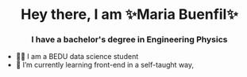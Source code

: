 <h1 align="center"> Hey there, I am ✨Maria Buenfil✨</h1>

<h3 align="center">I have a bachelor's degree in Engineering Physics </h3>

- 👩‍💻 I am a BEDU data science student 
- 🌱 I’m currently learning front-end in a self-taught way, 


<!--
**astrolu/astrolu** is a ✨ _special_ ✨ repository because its `README.md` (this file) appears on your GitHub profile.

Here are some ideas to get you started:

- 🔭 I’m currently working on ...
- 🌱 I’m currently learning ...
- 👯 I’m looking to collaborate on ...
- 🤔 I’m looking for help with ...
- 💬 Ask me about ...
- 📫 How to reach me: ...
- 😄 Pronouns: ...
- ⚡ Fun fact: ...
-->
